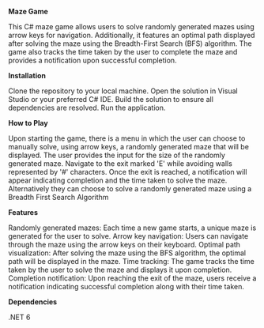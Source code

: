 **Maze Game**

This C# maze game allows users to solve randomly generated mazes using arrow keys for navigation. Additionally, it features an optimal path displayed after solving the maze using the Breadth-First Search (BFS) algorithm. The game also tracks the time taken by the user to complete the maze and provides a notification upon successful completion.

**Installation**

Clone the repository to your local machine.
Open the solution in Visual Studio or your preferred C# IDE.
Build the solution to ensure all dependencies are resolved.
Run the application.

**How to Play**

Upon starting the game, there is a menu in which the user can choose to manually solve, using arrow keys, a randomly generated maze that will be displayed.
The user provides the input for the size of the randomly generated maze.
Navigate to the exit marked 'E' while avoiding walls represented by '#' characters.
Once the exit is reached, a notification will appear indicating completion and the time taken to solve the maze.
Alternatively they can choose to solve a randomly generated maze using a Breadth First Search Algorithm

**Features**

Randomly generated mazes: Each time a new game starts, a unique maze is generated for the user to solve.
Arrow key navigation: Users can navigate through the maze using the arrow keys on their keyboard.
Optimal path visualization: After solving the maze using the BFS algorithm, the optimal path will be displayed in the maze.
Time tracking: The game tracks the time taken by the user to solve the maze and displays it upon completion.
Completion notification: Upon reaching the exit of the maze, users receive a notification indicating successful completion along with their time taken.

**Dependencies**

.NET 6

